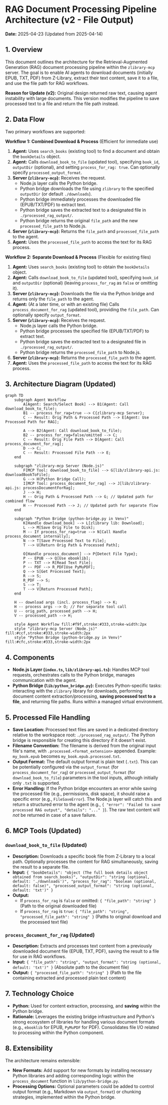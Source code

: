 # RAG Document Processing Pipeline Architecture (v2 - File Output)

**Date:** 2025-04-23 (Updated from 2025-04-14)

## 1. Overview

This document outlines the architecture for the Retrieval-Augmented Generation (RAG) document processing pipeline within the `zlibrary-mcp` server. The goal is to enable AI agents to download documents (initially EPUB, TXT, PDF) from Z-Library, extract their text content, save it to a file, and use the file path for RAG workflows.

**Reason for Update (v2):** Original design returned raw text, causing agent instability with large documents. This version modifies the pipeline to save processed text to a file and return the file path instead.

## 2. Data Flow

Two primary workflows are supported:

**Workflow 1: Combined Download & Process** (Efficient for immediate use)

1.  **Agent:** Uses `search_books` (existing tool) to find a document and obtain the `bookDetails` object.
2.  **Agent:** Calls `download_book_to_file` (updated tool), specifying `book_id`, `outputDir` (optional), and setting `process_for_rag: true`. Can optionally specify `processed_output_format`.
3.  **Server (`zlibrary-mcp`):** Receives the request.
    *   Node.js layer calls the Python bridge.
    *   Python bridge downloads the file using `zlibrary` to the specified `outputDir` (or default `./downloads`).
    *   Python bridge immediately processes the downloaded file (EPUB/TXT/PDF) to extract text.
    *   Python bridge saves the extracted text to a designated file in `./processed_rag_output/`.
    *   Python bridge returns the original `file_path` and the new `processed_file_path` to Node.js.
4.  **Server (`zlibrary-mcp`):** Returns the `file_path` and `processed_file_path` to the agent.
5.  **Agent:** Uses the `processed_file_path` to access the text for its RAG process.

**Workflow 2: Separate Download & Process** (Flexible for existing files)

1.  **Agent:** Uses `search_books` (existing tool) to obtain the `bookDetails` object.
2.  **Agent:** Calls `download_book_to_file` (updated tool), specifying `book_id` and `outputDir` (optional) (leaving `process_for_rag` as `false` or omitting it).
3.  **Server (`zlibrary-mcp`):** Downloads the file via the Python bridge and returns only the `file_path` to the agent.
4.  **Agent:** (At a later time, or with an existing file) Calls `process_document_for_rag` (updated tool), providing the `file_path`. Can optionally specify `output_format`.
5.  **Server (`zlibrary-mcp`):** Receives the request.
    *   Node.js layer calls the Python bridge.
    *   Python bridge processes the specified file (EPUB/TXT/PDF) to extract text.
    *   Python bridge saves the extracted text to a designated file in `./processed_rag_output/`.
    *   Python bridge returns the `processed_file_path` to Node.js.
6.  **Server (`zlibrary-mcp`):** Returns the `processed_file_path` to the agent.
7.  **Agent:** Uses the `processed_file_path` to access the text for its RAG process.

## 3. Architecture Diagram (Updated)

```mermaid
graph TD
    subgraph Agent Workflow
        A[Agent: Search/Select Book] --> B1(Agent: Call download_book_to_file);
        B1 -- process_for_rag=true --> C{zlibrary-mcp Server};
        C -- Result: Orig Path & Processed Path --> E[Agent: Use Processed Path for RAG];

        A --> B2(Agent: Call download_book_to_file);
        B2 -- process_for_rag=false/omitted --> C;
        C -- Result: Orig File Path --> D[Agent: Call process_document_for_rag];
        D --> C;
        C -- Result: Processed File Path --> E;
    end

    subgraph "zlibrary-mcp Server (Node.js)"
        F[MCP Tool: download_book_to_file] --> G[lib/zlibrary-api.js: downloadBookToFile];
        G --> H(Python Bridge Call);
        I[MCP Tool: process_document_for_rag] --> J[lib/zlibrary-api.js: processDocumentForRag];
        J --> H;
        H -- Orig Path & Processed Path --> G; // Updated path for combined flow
        H -- Processed Path --> J; // Updated path for separate flow
    end

    subgraph "Python Bridge (python-bridge.py in Venv)"
        K[Handle download_book] --> L[zlibrary lib: Download];
        L --> M[Save Orig File to Disk];
        M -- If process_for_rag=true --> N[Call Handle process_document internally];
        N --> T[Save Processed Text to File];
        T --> U[Return Orig Path & Processed Path];

        O[Handle process_document] --> P{Detect File Type};
        P -- EPUB --> Q[Use ebooklib];
        P -- TXT --> R[Read Text File];
        P -- PDF --> R_PDF[Use PyMuPDF];
        Q --> S[Get Processed Text];
        R --> S;
        R_PDF --> S;
        S --> T;
        T --> V[Return Processed Path];
    end

    H -- download args (incl. process_flag) --> K;
    H -- process args --> O; // For separate tool call
    U -- orig_path, processed_path --> H;
    V -- processed_path --> H;

    style Agent Workflow fill:#f9f,stroke:#333,stroke-width:2px
    style "zlibrary-mcp Server (Node.js)" fill:#ccf,stroke:#333,stroke-width:2px
    style "Python Bridge (python-bridge.py in Venv)" fill:#cfc,stroke:#333,stroke-width:2px
```

## 4. Components

*   **Node.js Layer (`index.ts`, `lib/zlibrary-api.ts`):** Handles MCP tool requests, orchestrates calls to the Python bridge, manages communication with the agent.
*   **Python Bridge (`lib/python_bridge.py`):** Executes Python-specific tasks: interacting with the `zlibrary` library for downloads, performing document content extraction/processing, **saving processed text to a file**, and returning file paths. Runs within a managed virtual environment.

## 5. Processed File Handling

*   **Save Location:** Processed text files are saved in a dedicated directory relative to the workspace root: `./processed_rag_output/`. The Python bridge is responsible for creating this directory if it doesn't exist.
*   **Filename Convention:** The filename is derived from the original input file's name, with `.processed.<format_extension>` appended. Example: `my_book.epub` becomes `my_book.epub.processed.txt`.
*   **Output Format:** The default output format is plain text (`.txt`). This can be potentially configured via the `output_format` (for `process_document_for_rag`) or `processed_output_format` (for `download_book_to_file`) parameters in the tool inputs, although initially only `.txt` is supported.
*   **Error Handling:** If the Python bridge encounters an error while saving the processed file (e.g., permissions, disk space), it should raise a specific error (e.g., `FileSaveError`). The Node.js layer will catch this and return a structured error to the agent (e.g., `{ "error": "Failed to save processed RAG output", "details": "..." }`). The raw text content will *not* be returned in case of a save failure.

## 6. MCP Tools (Updated)

### `download_book_to_file` (Updated)

*   **Description:** Downloads a specific book file from Z-Library to a local path. Optionally processes the content for RAG simultaneously, saving the result to a separate file.
*   **Input:** `{ "bookDetails": "object (The full book details object obtained from search_books)", "outputDir": "string (optional, default: './downloads')", "process_for_rag": "boolean (optional, default: false)", "processed_output_format": "string (optional, default: 'txt')" }`
*   **Output:**
    *   If `process_for_rag` is `false` or omitted: `{ "file_path": "string" }` (Path to the original downloaded file)
    *   If `process_for_rag` is `true`: `{ "file_path": "string", "processed_file_path": "string" }` (Paths to original download and the processed text file)

### `process_document_for_rag` (Updated)

*   **Description:** Extracts and processes text content from a previously downloaded document file (EPUB, TXT, PDF), saving the result to a file for use in RAG workflows.
*   **Input:** `{ "file_path": "string", "output_format": "string (optional, default: 'txt')" }` (Absolute path to the document file)
*   **Output:** `{ "processed_file_path": "string" }` (Path to the file containing extracted and processed plain text content)

## 7. Technology Choice

*   **Python:** Used for content extraction, processing, and **saving** within the Python bridge.
*   **Rationale:** Leverages the existing bridge infrastructure and Python's strong ecosystem of libraries for handling various document formats (e.g., `ebooklib` for EPUB, `PyMuPDF` for PDF). Consolidates file I/O related to processing within the Python component.

## 8. Extensibility

The architecture remains extensible:
*   **New Formats:** Add support for new formats by installing necessary Python libraries and adding corresponding logic within the `process_document` function in `lib/python-bridge.py`.
*   **Processing Options:** Optional parameters could be added to control output format (e.g., Markdown via `output_format`) or chunking strategies, implemented within the Python bridge.